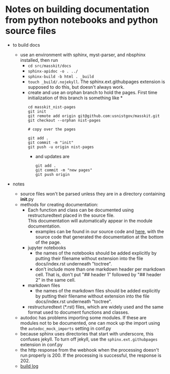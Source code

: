 # Notes on building documentation from python notebooks and python source files

* to build docs
  * use an environment with sphinx, myst-parser, and nbsphinx installed, then run
    * `cd src/masskit/docs`
    * `sphinx-apidoc -o . ../`
    * `sphinx-build -b html . _build`
    * `touch _build/.nojekyll`.  The sphinx.ext.githubpages extension is supposed to do this, but doesn't always work.
    * create and use an orphan branch to hold the pages.  First time initialization of this branch is something like
      * 
        ```mkdir masskit_nist-pages
        cd masskit_nist-pages
        git init
        git remote add origin git@github.com:usnistgov/masskit.git
        git checkout --orphan nist-pages

        # copy over the pages

        git add .
        git commit -m "init"
        git push -u origin nist-pages
        ```
      * and updates are
        ```
        git add .
        git commit -m "new pages"
        git push origin
        ```

* notes
  * source files won't be parsed unless they are in a directory containing __init__.py
  * methods for creating documentation:
    * Each function and class can be documented using restructuredtext placed in the source file.  
      This documentation will automatically appear in the module documentation.
      * examples can be found in our source code and [here](https://thomas-cokelaer.info/tutorials/sphinx/docstring_python.html),
        with the source code that generated the documentation at the bottom of the page. 
    * jupyter notebooks 
      * the names of the notebooks should be added explicitly by putting their filename without extension into the file
        docs/index.rst underneath "toctree".
       * don't include more than one markdown header per markdown cell.  That is, don't put "## header 1" followed by "## header 2" in the same cell.
    * markdown files
      * the names of the markdown files should be added explicitly by putting their filename without extension into the file docs/index.rst underneath "toctree".
    * restructuredtext (*.rst) files, which are widely used and the same format used to document functions and classes.
  * autodoc has problems importing some modules.  If these are modules not to be documented, one can mock up the import using the `autodoc_mock_imports` setting in conf.py
  * because sphinx uses directories that start with underscore, this confuses jekyll.  To turn off jekyll, use the `sphinx.ext.githubpages` extension in conf.py
  * the http response from the webhook when the processing doesn't run properly is 200. If the processing is successful, the response is 202.
  * [build log](https://pages.nist.gov/masskit/build.log)

  